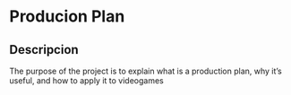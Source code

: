 # Producion Plan

## Descripcion
The purpose of the project is to explain what is a production plan, why it’s useful, and how to apply it to videogames
